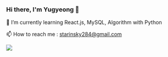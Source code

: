 ### Hi there, I'm Yugyeong 👋

🌱 I’m currently learning React.js, MySQL, Algorithm with Python  

📫 How to reach me : starinsky284@gmail.com

<img src="https://img.shields.io/badge/React-#61DAFB?style=flat-square&logo=React&logoColor=white"/>

<!--
**suddks/suddks** is a ✨ _special_ ✨ repository because its `README.md` (this file) appears on your GitHub profile.

Here are some ideas to get you started:

- 🔭 I’m currently working on ...
- 🌱 I’m currently learning ...
- 👯 I’m looking to collaborate on ...
- 🤔 I’m looking for help with ...
- 💬 Ask me about ...
- 📫 How to reach me: ...
- 😄 Pronouns: ...
- ⚡ Fun fact: ...
-->
